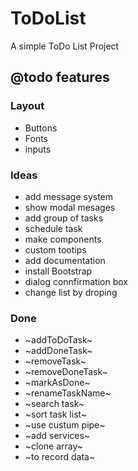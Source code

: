 # ToDoList

A simple ToDo List Project

## @todo features

### Layout
* Buttons
* Fonts
* inputs

### Ideas
* add message system
* show modal mesages
* add group of tasks
* schedule task
* make components
* custom tootips
* add documentation
* install Bootstrap 
* dialog connfirmation box
* change list by droping

### Done
* ~addToDoTask~
* ~addDoneTask~
* ~removeTask~
* ~removeDoneTask~
* ~markAsDone~
* ~renameTaskName~
* ~search task~
* ~sort task list~
* ~use custum pipe~
* ~add services~
* ~clone array~
* ~to record data~
